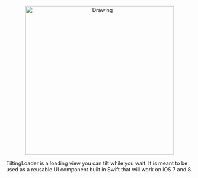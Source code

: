 <p align="center">
<img src="https://raw.githubusercontent.com/tfrank64/TiltingLoader/master/TiltingLoader/Images.xcassets/tiltingLogo.imageset/tiltingLogo.png?token=4023136__eyJzY29wZSI6IlJhd0Jsb2I6dGZyYW5rNjQvVGlsdGluZ0xvYWRlci9tYXN0ZXIvVGlsdGluZ0xvYWRlci9JbWFnZXMueGNhc3NldHMvdGlsdGluZ0xvZ28uaW1hZ2VzZXQvdGlsdGluZ0xvZ28ucG5nIiwiZXhwaXJlcyI6MTQxMDczNjcwN30%3D--462a98345762e5e9198ebb3f66ee8bba3415155b"  alt="Drawing" style="width: 400px;"/></p>


TiltingLoader is a loading view you can tilt while you wait. It is meant to be used as a reusable UI component built in Swift that will work on iOS 7 and 8.
